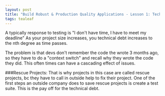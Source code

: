 ```yaml
---
layout: post
title: "Build Robust & Production Quality Applications - Lesson 1: Technical Debt"
tags: tealeaf
---
```

A typically response to testing is "I don't have time, I have to meet my deadline"
As your project size increases, you technical debt increases to the nth degree as time passes.

The problem is that devs don't remember the code the wrote 3 months ago, so they have to do a "context switch"
and recall why they wrote the code they did. This often times can have a cascading effect of issues.

###Rescue Projects:
That is why projects in this case are called rescue projects, bc they have to call in outside help to
fix their project. One of the first steps an outside company does to save rescue projects is create a test suite.
This is the pay off for the technical debt.
